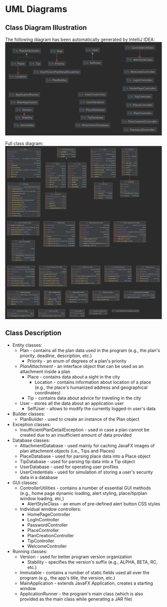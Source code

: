 # UML Diagrams
## Class Diagram Illustration
The following diagram has been automatically generated by IntelliJ IDEA:\
![IntelliJ IDEA class diagram](class-diagram.png)

Full class diagram:\
![Full class diagram](full-class-diagram.png)

## Class Description
* Entity classes:
  * Plan - contains all the plan data used in the program (e.g., the plan's priority, deadline, description, etc.)
    * Priority - an enum of degrees of a plan's priority
  * *PlanAttachment* - an interface object that can be used as an attachment inside a plan
    * Place - contains data about a sight in the city
      * Location - contains information about location of a place (e.g., the place's humanized address and geographical coordinates)
    * Tip - contains data about advice for traveling in the city
  * User - stores all the data about an application user
    * SelfUser - allows to modify the currently logged-in user's data
* Builder classes:
  * PlanBuilder - used to create an instance of the Plan object
* Exception classes:
  * InsufficientPlanDetailException - used in case a plan cannot be created due to an insufficient amount of data provided
* Database classes:
  * AttachmentDatabase - used mainly for caching JavaFX images of plan attachment objects (i.e., Tips and Places)
  * PlaceDatabase - used for parsing place data into a Place object
  * TipDatabase - used for parsing tip data into a Tip object
  * UserDatabase - used for operating user profiles
  * UserCredentials - used for simulation of storing a user's security data in a database
* GUI classes:
  * ControllerUtilities - contains a number of essential GUI methods (e.g., home page dynamic loading, alert styling, place/tip/plan window loading, etc,)
    * AlertStyleClass - an enum of pre-defined alert button CSS styles
  * Individual window controllers:
    * HomePageController
    * LogInController
    * PasswordController
    * PlaceController
    * PlanCreationController
    * TipController
    * WelcomeController
* Running classes:
  * Version - used for better program version organization
    * Stability - specifies the version's suffix (e.g., ALPHA, BETA, RC, etc.)
  * Immutable - contains a number of static fields used all over the program (e.g., the app's title, the version, etc.)
  * MainApplication - extends JavaFX Application, creates a starting window
  * ApplicationRunner - the program's main class (which is also provided as the main class while generating a JAR file)